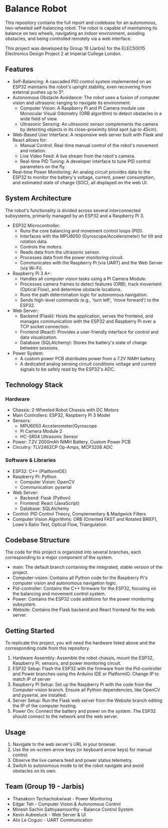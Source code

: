 # Balance Robot

This repository contains the full report and codebase for an autonomous, two-wheeled self-balancing robot. The robot is capable of maintaining its balance on two wheels, navigating an indoor environment, avoiding obstacles, and being controlled remotely via a web interface.

This project was developed by Group 19 (Jarbis) for the ELEC50015 Electronics Design Project 2 at Imperial College London.

## Features

- Self-Balancing: A cascaded PID control system implemented on an ESP32 maintains the robot's upright stability, even recovering from external pushes up to 5°.
- Autonomous Obstacle Avoidance: The robot uses a fusion of computer vision and ultrasonic ranging to navigate its environment.
	- Computer Vision: A Raspberry Pi and Pi Camera module use Monocular Visual Odometry (ORB algorithm) to detect obstacles in a wide field of view.
	- Ultrasonic Sensing: An ultrasonic sensor complements the camera by detecting objects in its close-proximity blind spot (up to 45cm).
- Web-Based User Interface: A responsive web server built with Flask and React allows for:
	- Manual Control: Real-time manual control of the robot's movement and rotation.
	- Live Video Feed: A live stream from the robot's camera.
	- Real-time PID Tuning: A developer interface to tune PID control parameters on the fly.
- Real-time Power Monitoring: An analog circuit provides data to the ESP32 to monitor the battery's voltage, current, power consumption, and estimated state of charge (SOC), all displayed on the web UI.
## System Architecture

The robot's functionality is divided across several interconnected subsystems, primarily managed by an ESP32 and a Raspberry Pi 3.

- ESP32 Microcontroller:
	- Runs the core balancing and movement control loops (PID).
	- Interfaces with the MPU6050 (Gyroscope/Accelerometer) for tilt and rotation data.
	- Controls the motors.
	- Reads data from the ultrasonic sensor.
	- Processes data from the power monitoring circuit.
	- Communicates with the Raspberry Pi (via UART) and the Web Server (via Wi-Fi).
- Raspberry Pi 3 A+:
	- Handles all computer vision tasks using a Pi Camera Module.
	- Processes camera frames to detect features (ORB), track movement (Optical Flow), and determine obstacle locations.
	- Runs the path determination logic for autonomous navigation.
	- Sends high-level commands (e.g., 'turn left', 'move forward') to the ESP32.
- Web Server:
	- Backend (Flask): Hosts the application, serves the frontend, and manages communication with the ESP32 and Raspberry Pi over a TCP socket connection.
	- Frontend (React): Provides a user-friendly interface for control and data visualization.
	- Database (SQLAlchemy): Stores the battery's state of charge between sessions.
- Power System:
	- A custom power PCB distributes power from a 7.2V NiMH battery.
	- A dedicated analog sensing circuit conditions voltage and current signals to be safely read by the ESP32's ADC.

## Technology Stack

### Hardware

- Chassis: 2-Wheeled Robot Chassis with DC Motors
- Main Controllers: ESP32, Raspberry Pi 3 Model
- Sensors:
	- MPU6050 Accelerometer/Gyroscope
	- Pi Camera Module 2
	- HC-SR04 Ultrasonic Sensor
- Power: 7.2V 2000mAh NiMH Battery, Custom Power PCB
- Circuitry: TLV2462CP Op-Amps, MCP3208 ADC
### Software & Libraries
- ESP32: C++ (PlatformIDE)
- Raspberry Pi: Python
	- Computer Vision: OpenCV
	- Communication: pyserial
- Web Server:
	- Backend: Flask (Python)
	- Frontend: React (JavaScript)
	- Database: SQLAlchemy
- Control: PID Control Theory, Complementary & Madgwick Filters
- Computer Vision Algorithms: ORB (Oriented FAST and Rotated BRIEF), Lowe's Ratio Test, Optical Flow, Triangulation

## Codebase Structure

The code for this project is organized into several branches, each corresponding to a major component of the system.

- main: The default branch containing the integrated, stable version of the project.
- Computer-vision: Contains all Python code for the Raspberry Pi's computer vision and autonomous navigation logic.
- Pid-controller: Contains the C++ firmware for the ESP32, focusing on the balancing and movement control system.
- Power: Contains the ESP32 code additions for the power monitoring subsystem.
- Website: Contains the Flask backend and React frontend for the web server.

## Getting Started

To replicate this project, you will need the hardware listed above and the corresponding code from this repository.

1. Hardware Assembly: Assemble the robot chassis, mount the ESP32, Raspberry Pi, sensors, and power monitoring circuit.
2. ESP32 Setup: Flash the ESP32 with the firmware from the Pid-controller and Power branches using the Arduino IDE or PlatformIO. Change IP to match IP of server 
3. Raspberry Pi Setup: Set up the Raspberry Pi with the code from the Computer-vision branch. Ensure all Python dependencies, like OpenCV and pyserial, are installed.
4. Server Setup: Run the Flask web server from the Website branch editing the IP of the computer hosting.
5. Power On: Connect the battery and power on the system. The ESP32 should connect to the network and the web server.
## Usage
1. Navigate to the web server's URL in your browser.
2. Use the on-screen arrow keys (or keyboard arrow keys) for manual control.
3. Observe the live camera feed and power status telemetry.
4. Switch to autonomous mode to let the robot navigate and avoid obstacles on its own.
## Team (Group 19 - Jarbis)

- Thanakorn Techachokwiwat - Power Monitoring
- Edgar Teh - Computer Vision & Autonomous Control
- Minesh Sachin Sathiyaamoorthy - Balance Control System
- Kevin Aubeeluck - Web Server & UI
- Alix Le Coguic - UART Communication
